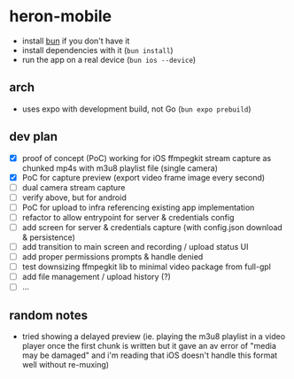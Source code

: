 # heron-mobile

- install [bun](https://bun.sh/) if you don't have it
- install dependencies with it (`bun install`)
- run the app on a real device (`bun ios --device`)

## arch

- uses expo with development build, not Go (`bun expo prebuild`)

## dev plan

- [x] proof of concept (PoC) working for iOS ffmpegkit stream capture as chunked mp4s with m3u8 playlist file (single camera)
- [x] PoC for capture preview (export video frame image every second)
- [ ] dual camera stream capture
- [ ] verify above, but for android
- [ ] PoC for upload to infra referencing existing app implementation
- [ ] refactor to allow entrypoint for server & credentials config
- [ ] add screen for server & credentials capture (with config.json download & persistence)
- [ ] add transition to main screen and recording / upload status UI
- [ ] add proper permissions prompts & handle denied
- [ ] test downsizing ffmpegkit lib to minimal video package from full-gpl
- [ ] add file management / upload history (?)
- [ ] ...

## random notes

- tried showing a delayed preview (ie. playing the m3u8 playlist in a video player once the first chunk is written but it gave an av error of "media may be damaged" and i'm reading that iOS doesn't handle this format well without re-muxing)
